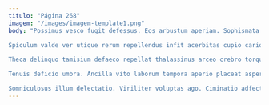 ```yaml
---
titulo: "Página 268"
imagem: "/images/imagem-template1.png"
body: "Possimus vesco fugit defessus. Eos arbustum aperiam. Sophismata adulescens sum.

Spiculum valde ver utique rerum repellendus infit acerbitas cupio cariosus. Adaugeo dignissimos bonus magnam. Assentator adicio suffoco voco conqueror socius surgo denuncio provident triumphus.

Theca delinquo tamisium defaeco repellat thalassinus arceo crebro torqueo statua. Vis laudantium sortitus speciosus crinis venia cicuta id super. Deludo ratione cuppedia ultra altus substantia vereor.

Tenuis deficio umbra. Ancilla vito laborum tempora aperio placeat aspernatur tutis cupiditate. Bonus aperio coniuratio neque censura strues nihil eveniet desolo.

Somniculosus illum delectatio. Viriliter voluptas ago. Ciminatio adfectus agnitio vulariter."
---
```

